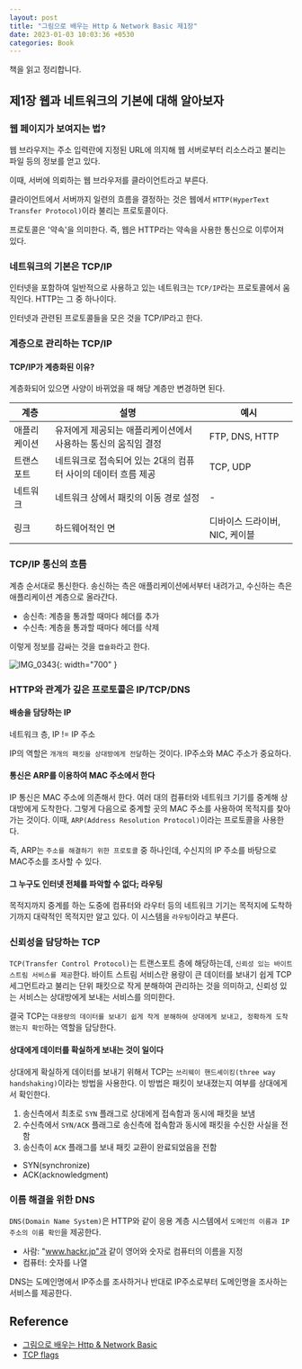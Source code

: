 ```yaml
---
layout: post
title: "그림으로 배우는 Http & Network Basic 제1장"
date: 2023-01-03 10:03:36 +0530
categories: Book
---
```


책을 읽고 정리합니다.

## 제1장 웹과 네트워크의 기본에 대해 알아보자

### 웹 페이지가 보여지는 법?

웹 브라우저는 주소 입력란에 지정된 URL에 의지해 웹 서버로부터 리소스라고 불리는 파일 등의 정보를 얻고 있다.

이때, 서버에 의뢰하는 웹 브라우저를 클라이언트라고 부른다.

클라이언트에서 서버까지 일련의 흐름을 결정하는 것은 웹에서 `HTTP(HyperText Transfer Protocol)`이라 불리는 프로토콜이다.

프로토콜은 '약속'을 의미한다. 즉, 웹은 HTTP라는 약속을 사용한 통신으로 이루어져 있다.

### 네트워크의 기본은 TCP/IP

인터넷을 포함하여 일반적으로 사용하고 있는 네트워크는 `TCP/IP`라는 프로토콜에서 움직인다. HTTP는 그 중 하나이다.

인터넷과 관련된 프로토콜들을 모은 것을 TCP/IP라고 한다.

### 계층으로 관리하는 TCP/IP

#### TCP/IP가 계층화된 이유?

계층화되어 있으면 사양이 바뀌었을 때 해당 계층만 변경하면 된다.

| 계층         | 설명                                                           | 예시                           |
| ------------ | -------------------------------------------------------------- | ------------------------------ |
| 애플리케이션 | 유저에게 제공되는 애플리케이션에서 사용하는 통신의 움직임 결정 | FTP, DNS, HTTP                 |
| 트랜스포트   | 네트워크로 접속되어 있는 2대의 컴퓨터 사이의 데이터 흐름 제공  | TCP, UDP                       |
| 네트워크     | 네트워크 상에서 패킷의 이동 경로 설정                          | -                              |
| 링크         | 하드웨어적인 면                                                | 디바이스 드라이버, NIC, 케이블 |

### TCP/IP 통신의 흐름

계층 순서대로 통신한다. 송신하는 측은 애플리케이션에서부터 내려가고, 수신하는 측은 애플리케이션 계층으로 올라간다.

- 송신측: 계층을 통과할 때마다 헤더를 추가
- 수신측: 계층을 통과할 때마다 헤더를 삭제

이렇게 정보를 감싸는 것을 `캡슐화`라고 한다.

![IMG_0343](https://user-images.githubusercontent.com/68533016/210309737-5e3ac668-f8e8-4dfc-8b84-1e0125c1b35b.jpg){: width="700" }

### HTTP와 관계가 깊은 프로토콜은 IP/TCP/DNS

#### 배송을 담당하는 IP

네트워크 층, IP != IP 주소

IP의 역할은 `개개의 패킷을 상대방에게 전달`하는 것이다. IP주소와 MAC 주소가 중요하다.

#### 통신은 ARP를 이용하여 MAC 주소에서 한다

IP 통신은 MAC 주소에 의존해서 한다. 여러 대의 컴퓨터와 네트워크 기기를 중계해 상대방에게 도착한다. 그렇게 다음으로 중계할 곳의 MAC 주소를 사용하여 목적지를 찾아가는 것이다. 이때, `ARP(Address Resolution Protocol)`이라는 프로토콜을 사용한다.

즉, ARP는 `주소를 해결하기 위한 프로토콜` 중 하나인데, 수신지의 IP 주소를 바탕으로 MAC주소를 조사할 수 있다.

#### 그 누구도 인터넷 전체를 파악할 수 없다; 라우팅

목적지까지 중계를 하는 도중에 컴퓨터와 라우터 등의 네트워크 기기는 목적지에 도착하기까지 대략적인 목적지만 알고 있다. 이 시스템을 `라우팅`이라고 부른다.

### 신뢰성을 담당하는 TCP

`TCP(Transfer Control Protocol)`는 트랜스포트 층에 해당하는데, `신뢰성 있는 바이트 스트림 서비스를 제공`한다. 바이트 스트림 서비스란 용량이 큰 데이터를 보내기 쉽게 TCP 세그먼트라고 불리는 단위 패킷으로 작게 분해하여 관리하는 것을 의미하고, 신뢰성 있는 서비스는 상대방에게 보내는 서비스를 의미한다.

결국 TCP는 `대용량의 데이터를 보내기 쉽게 작게 분해하여 상대에게 보내고, 정확하게 도착했는지 확인`하는 역할을 담당한다.

#### 상대에게 데이터를 확실하게 보내는 것이 일이다

상대에게 확실하게 데이터를 보내기 위해서 TCP는 `쓰리웨이 핸드셰이킹(three way handshaking)`이라는 방법을 사용한다. 이 방법은 패킷이 보내졌는지 여부를 상대에게서 확인한다.

1. 송신측에서 최초로 `SYN` 플래그로 상대에게 접속함과 동시에 패킷을 보냄
2. 수신측에서 `SYN/ACK` 플래그로 송신측에 접속함과 동시에 패킷을 수신한 사실을 전함
3. 송신측이 `ACK` 플래그를 보내 패킷 교환이 완료되었음을 전함

- SYN(synchronize)
- ACK(acknowledgment)

### 이름 해결을 위한 DNS

`DNS(Domain Name System)`은 HTTP와 같이 응용 계층 시스템에서 `도메인의 이름과 IP주소의 이름 확인`을 제공한다.

- 사람: "www.hackr.jp"과 같이 영어와 숫자로 컴퓨터의 이름을 지정
- 컴퓨터: 숫자를 나열

DNS는 도메인명에서 IP주소를 조사하거나 반대로 IP주소로부터 도메인명을 조사하는 서비스를 제공한다.

## Reference

- [그림으로 배우는 Http & Network Basic](http://www.yes24.com/Product/Goods/15894097)
- [TCP flags](https://www.howtouselinux.com/post/tcp-flags)
